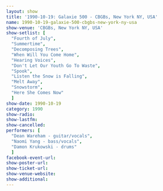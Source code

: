```yaml
---
layout: show
title: '1990-10-19: Galaxie 500 - CBGBs, New York NY, USA'
name: 1990-10-19-galaxie-500-cbgbs-new-york-ny-usa
show-venue: 'CBGBs, New York NY, USA'
show-setlist: [
  "Fourth of July",
  "Summertime",
  "Decomposing Trees",
  "When Will You Come Home",
  "Hearing Voices",
  "Don't Let Our Youth Go To Waste",
  "Spook",
  "Listen the Snow is Falling",
  "Melt Away",
  "Snowstorm",
  "Here She Comes Now"
  ]
show-date: 1990-10-19
category: 1990
show-radio: 
show-lastfm: 
show-cancelled: 
performers: [
  "Dean Wareham - guitar/vocals",
  "Naomi Yang - bass/vocals",
  "Damon Krukowski - drums"
  ]
facebook-event-url: 
show-poster-url: 
show-ticket-url: 
show-venue-website: 
show-additional: 
---
```


